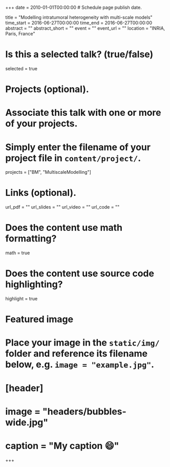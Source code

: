 +++
date = 2010-01-01T00:00:00  # Schedule page publish date.

title = "Modelling intratumoral heterogeneity with multi-scale models"
time_start = 2016-06-27T00:00:00
time_end = 2016-06-27T00:00:00
abstract = ""
abstract_short = ""
event = ""
event_url = ""
location = "INRIA, Paris, France"

# Is this a selected talk? (true/false)
selected = true

# Projects (optional).
#   Associate this talk with one or more of your projects.
#   Simply enter the filename of your project file in `content/project/`.
projects = ["BM", "MultiscaleModelling"]

# Links (optional).
url_pdf = ""
url_slides = ""
url_video = ""
url_code = ""

# Does the content use math formatting?
math = true

# Does the content use source code highlighting?
highlight = true

# Featured image
# Place your image in the `static/img/` folder and reference its filename below, e.g. `image = "example.jpg"`.
# [header]
# image = "headers/bubbles-wide.jpg"
# caption = "My caption :smile:"

+++
